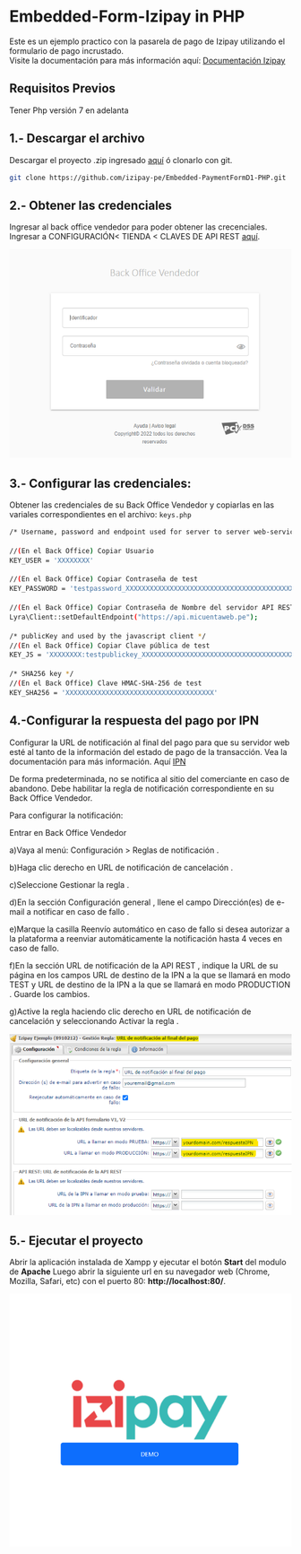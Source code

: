 ﻿# Embedded-Form-Izipay in PHP

Este es un ejemplo practico con la pasarela de pago de Izipay utilizando el formulario de pago incrustado.  
Visite la documentación para más información aquí: [Documentación Izipay](https://secure.micuentaweb.pe/doc/es-PE/form-payment/standard-payment/sitemap.html)

## Requisitos Previos
Tener Php versión 7 en adelanta


## 1.- Descargar el archivo 
Descargar el proyecto .zip ingresado [aquí](https://github.com/izipay-pe/Embedded-PaymentFormD1-PHP/archive/refs/heads/main.zip) ó clonarlo con git.

```sh
git clone https://github.com/izipay-pe/Embedded-PaymentFormD1-PHP.git
``` 
## 2.- Obtener las credenciales
Ingresar al back office vendedor para poder obtener las crecenciales. Ingresar a CONFIGURACIÓN< TIENDA < CLAVES DE API REST [aquí](https://secure.micuentaweb.pe/vads-merchant/loginAction.do).  

![Credenciales](/images/Screenshot2.png)

## 3.- Configurar las credenciales:
Obtener las credenciales de su Back Office Vendedor y copiarlas en las variales correspondientes en el archivo: `keys.php` 

```sh
/* Username, password and endpoint used for server to server web-service calls */

//(En el Back Office) Copiar Usuario
KEY_USER = 'XXXXXXXX'

//(En el Back Office) Copiar Contraseña de test
KEY_PASSWORD = 'testpassword_XXXXXXXXXXXXXXXXXXXXXXXXXXXXXXXXXXXXXXXXXXXXXX'

//(En el Back Office) Copiar Contraseña de Nombre del servidor API REST
Lyra\Client::setDefaultEndpoint("https://api.micuentaweb.pe");

/* publicKey and used by the javascript client */
//(En el Back Office) Copiar Clave pública de test
KEY_JS = 'XXXXXXXX:testpublickey_XXXXXXXXXXXXXXXXXXXXXXXXXXXXXXXXXXXXXX'

/* SHA256 key */
//(En el Back Office) Clave HMAC-SHA-256 de test
KEY_SHA256 = 'XXXXXXXXXXXXXXXXXXXXXXXXXXXXXXXXXXXXX'
``` 
## 4.-Configurar la respuesta del pago por IPN 
Configurar la URL de notificación al final del pago para que su servidor web esté al tanto de la información del estado de pago de la transacción. Vea la documentación para más información. Aquí [IPN](https://secure.micuentaweb.pe/doc/es-PE/form-payment/quick-start-guide/implementar-la-ipn.html) 

De forma predeterminada, no se notifica al sitio del comerciante en caso de abandono. Debe habilitar la regla de notificación correspondiente en su Back Office Vendedor.

Para configurar la notificación:

Entrar en Back Office Vendedor

a)Vaya al menú: Configuración > Reglas de notificación .

b)Haga clic derecho en URL de notificación de cancelación .

c)Seleccione Gestionar la regla .

d)En la sección Configuración general , llene el campo Dirección(es) de e-mail a notificar en caso de fallo .

e)Marque la casilla Reenvío automático en caso de fallo si desea autorizar a la plataforma a reenviar automáticamente la notificación hasta 4 veces en caso de fallo.

f)En la sección URL de notificación de la API REST , indique la URL de su página en los campos URL de destino de la IPN a la que se llamará en modo TEST y URL de destino de la IPN a la que se llamará en modo PRODUCTION .
Guarde los cambios.

g)Active la regla haciendo clic derecho en URL de notificación de cancelación y seleccionando Activar la regla .


![URL de notificacion](/images/Screenshot-3.png)

## 5.- Ejecutar el proyecto
Abrir la aplicación instalada de Xampp y ejecutar el botón **Start** del modulo de **Apache**
Luego abrir la siguiente url en su navegador web (Chrome, Mozilla, Safari, etc) con el puerto 80: **http://localhost:80/**.


![Pasarela de pago](/images/Screenshot-4.png)
